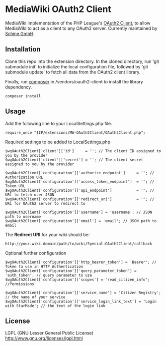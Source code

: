 # MediaWiki OAuth2 Client

MediaWiki implementation of the PHP League's [OAuth2 Client](https://github.com/thephpleague/oauth2-client), to allow MediaWiki to act as a client to any OAuth2 server. Currently maintained by [Schine GmbH](https://www.star-made.org/).

## Installation

Clone this repo into the extension directory. In the cloned directory, run 'git submodule init' to initialize the local configuration file, followed by 'git submodule update' to fetch all data from the OAuth2 client library.

Finally, run [composer](https://getcomposer.org/) in /vendors/oauth2-client to install the library dependency.

```
composer install
```

## Usage

Add the following line to your LocalSettings.php file.

```
require_once "$IP/extensions/MW-OAuth2Client/OAuth2Client.php";
```

Required settings to be added to LocalSettings.php

```
$wgOAuth2Client['client']['id']     = ''; // The client ID assigned to you by the provider
$wgOAuth2Client['client']['secret'] = ''; // The client secret assigned to you by the provider

$wgOAuth2Client['configuration']['authorize_endpoint']     = ''; // Authorization URL
$wgOAuth2Client['configuration']['access_token_endpoint']  = ''; // Token URL
$wgOAuth2Client['configuration']['api_endpoint']           = ''; // URL to fetch user JSON
$wgOAuth2Client['configuration']['redirect_uri']           = ''; // URL for OAuth2 server to redirect to

$wgOAuth2Client['configuration']['username'] = 'username'; // JSON path to username
$wgOAuth2Client['configuration']['email'] = 'email'; // JSON path to email
```

The **Redirect URI** for your wiki should be:

```
http://your.wiki.domain/path/to/wiki/Special:OAuth2Client/callback
```

Optional further configuration

```
$wgOAuth2Client['configuration']['http_bearer_token'] = 'Bearer'; // Token to use in HTTP Authentication
$wgOAuth2Client['configuration']['query_parameter_token'] = 'auth_token'; // query parameter to use
$wgOAuth2Client['configuration']['scopes'] = 'read_citizen_info'; //Permissions

$wgOAuth2Client['configuration']['service_name'] = 'Citizen Registry'; // the name of your service
$wgOAuth2Client['configuration']['service_login_link_text'] = 'Login with StarMade'; // the text of the login link

```

## License
LGPL (GNU Lesser General Public License) http://www.gnu.org/licenses/lgpl.html
